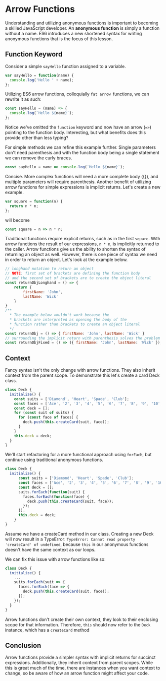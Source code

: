 # Arrow Functions
Understanding and utilizing anonymous functions is important to becoming a skilled JavaScript developer. An __anonymous function__ is simply a function without a name. ES6 introduces a new shortened syntax for writing anonymous functions that is the focus of this lesson.

## Function Keyword
Consider a simple `sayHello` function assigned to a variable.
```js
var sayHello = function(name) {
  console.log('Hello ' + name);
};
```
Utilizing ES6 arrow functions, colloquially `fat arrow `functions, we can rewrite it as such:
```js
const sayHello = (name) => {
  console.log(`Hello ${name}`);
};
```
Notice we've omitted the `function` keyword and now have an arrow (`=>`) pointing to the function body. Interesting, but what benefits does this provide other than less typing?

For simple methods we can refine this example further. Single parameters don't need parenthesis and with the function body being a single statement we can remove the curly braces.
```js
const sayHello = name => console.log(`Hello ${name}`);
```
Concise. More complex functions will need a more complete body ({}), and multiple parameters will require parenthesis. Another benefit of utilizing arrow functions for simple expressions is implicit returns. Let's create a new example.
```js
var square = function(n) {
  return n * n;
};
```
will become
```js
const square = n => n * n;
```
Traditional functions require explicit returns, such as in the first `square`. With arrow functions the result of our expressions, `n * n`, is implicitly returned to the caller. 
Arrow functions give us the ability to shorten the syntax of returning an object as well. However, there is one piece of syntax we need in order to return an object. Let's look at the example below. 
```js
// longhand notation to return an object
// NOTE: first set of brackets are defining the function body
// and the second set of brackets are to create the object literal
const returnObjLonghand = () => {
    return { 
        firstName: 'John',
        lastName: 'Wick'
    }
}
/**
  * The example below wouldn't work because the 
  * brackets are interpreted as opening the body of the 
  * function rather than brackets to create an object literal 
  */
const returnObj = () => { firstName: 'John', lastName: 'Wick' }
// surrounding the implicit return with parenthesis solves the problem
const returnObjFixed = () => ({ firstName: 'John', lastName: 'Wick' });
```
## Context
Fancy syntax isn't the only change with arrow functions. They also inherit context from the parent scope. To demonstrate this let's create a card Deck class.
```js
class Deck {
  initialize() {
    const suits = ['Diamond', 'Heart', 'Spade', 'Club'];
    const faces = ['Ace', '2', '3', '4', '5', '6', '7', '8', '9', '10', 'Jack', 'Queen', 'King'];
    const deck = [];
    for (const suit of suits) {
      for (const face of faces) {
        deck.push(this.createCard(suit, face));
      }
    }
    this.deck = deck;
  }
}
```
We'll start refactoring for a more functional approach using `forEach`, but continue using traditional anonymous functions.
```js
class Deck {
  initialize() {
      const suits = ['Diamond', 'Heart', 'Spade', 'Club'];
      const faces = ['Ace', '2', '3', '4', '5', '6', '7', '8', '9', '10', 'Jack', 'Queen', 'King'];
      const deck = [];
      suits.forEach(function(suit) {
        faces.forEach(function(face) {
          deck.push(this.createCard(suit, face));
        });
      });
      this.deck = deck;
    }
}
```
Assume we have a createCard method in our class. Creating a new Deck will now result in a TypeError: `TypeError: Cannot read property 'createCard' of undefined`, because `this` in our anonymous functions doesn't have the same context as our loops.

We can fix this issue with arrow functions like so:
```js
class Deck {
  initialize() {
    ... 
    suits.forEach(suit => {
      faces.forEach(face => {
        deck.push(this.createCard(suit, face));
      });
    });
  }
}
```
Arrow functions don't create their own context, they look to their enclosing scope for that information. Therefore, `this` should now refer to the `Deck` instance, which has a `createCard` method

## Conclusion
Arrow functions provide a simpler syntax with implicit returns for succinct expressions. Additionally, they inherit context from parent scopes. While this is great much of the time, there are instances when you want context to change, so be aware of how an arrow function might affect your code.